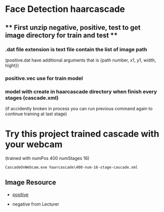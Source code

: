 # Face Detection haarcascade

## ** First unzip negative, positive, test to get image directory for train and test **

### .dat file extension is text file contain the list of image path 

(positive.dat have additional arguments that is {path number, x1, y1, width, hight})

### positive.vec use for train model

### model with create in haarcascade directory when finish every stages (cascade.xml)

(if accidently broken in process you can run previous command again to continue training at last stage)

# Try this project trained cascade with your webcam
(trained with numPos 400 numStages 16)
```
CascadeOnWebcam.exe haarcascade\400-num-16-stage-cascade.xml
```

## Image Resource

- [positive](http://mmlab.ie.cuhk.edu.hk/projects/CelebA.html)

- negative from Lecturer 

